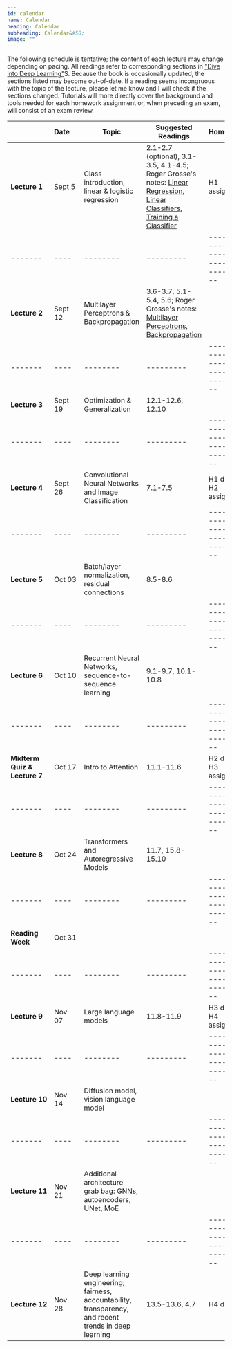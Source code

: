 ```yaml
---
id: calendar
name: Calendar
heading: Calendar
subheading: Calendar&#58;
image: ""
---
```


The following schedule is tentative; the content of each lecture may change depending on pacing. All readings refer to corresponding sections in ["Dive into Deep Learning"](https://d2l.ai/)S. Because the book is occasionally updated, the sections listed may become out-of-date. If a reading seems incongruous with the topic of the lecture, please let me know and I will check if the sections changed. Tutorials will more directly cover the background and tools needed for each homework assignment or, when preceding an exam, will consist of an exam review.


|       | Date&nbsp;&nbsp;&nbsp;&nbsp;    | Topic | Suggested Readings  | Homework
|-------|----|--------|---------|------------------------------------------
| **Lecture&nbsp;1**| Sept 5 | 	Class introduction, linear & logistic regression| 2.1-2.7 (optional), 3.1-3.5, 4.1-4.5; Roger Grosse's notes: [Linear Regression](assets/readings/L01a.pdf), [Linear Classifiers](assets/readings/L01b.pdf), [Training a Classifier](assets/readings/L01c.pdf) | H1 assigned
|-------|----|--------|---------|------------------------------------------
| **Lecture&nbsp;2**| Sept 12  | Multilayer Perceptrons & Backpropagation | 3.6-3.7, 5.1-5.4, 5.6; Roger Grosse's notes: [Multilayer Perceptrons](assets/readings/L02a.pdf), [Backpropagation](assets/readings/L02b.pdf)  | 
|-------|----|--------|---------|------------------------------------------
| **Lecture&nbsp;3**| Sept 19  | Optimization & Generalization | 12.1-12.6, 12.10  | 
|-------|----|--------|---------|------------------------------------------
| **Lecture&nbsp;4** | Sept 26 | 	Convolutional Neural Networks and Image Classification  | 	7.1-7.5 |  H1 due, H2 assigned
|-------|----|--------|---------|------------------------------------------
| **Lecture&nbsp;5** | Oct 03  | Batch/layer normalization, residual connections |  8.5-8.6  |  
|-------|----|--------|---------|------------------------------------------
| **Lecture&nbsp;6** | Oct 10  | Recurrent Neural Networks, sequence-to-sequence learning |  9.1-9.7, 10.1-10.8	  |  
|-------|----|--------|---------|------------------------------------------
| **Midterm Quiz & Lecture 7** | Oct 17  | Intro to Attention  | 11.1-11.6 | H2 due, H3 assigned
|-------|----|--------|---------|------------------------------------------
| **Lecture&nbsp;8** | Oct 24  | Transformers and Autoregressive Models   |   11.7, 15.8-15.10   |  
|-------|----|--------|---------|------------------------------------------
| **Reading Week** | Oct 31  |   |  | 
|-------|----|--------|---------|------------------------------------------
| **Lecture&nbsp;9** | Nov 07  | Large language models | 11.8-11.9 |  H3 due, H4 assigned
|-------|----|--------|---------|------------------------------------------
| **Lecture&nbsp;10** | Nov 14  | 	Diffusion model, vision language model |   |  
|-------|----|--------|---------|------------------------------------------
| **Lecture&nbsp;11** | Nov 21  | Additional architecture grab bag: GNNs, autoencoders, UNet, MoE  |  |
|-------|----|--------|---------|------------------------------------------
| **Lecture&nbsp;12** | Nov 28  | Deep learning engineering; fairness, accountability, transparency, and recent trends in deep learning  |  13.5-13.6, 4.7  |  	H4 due
